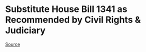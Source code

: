 # Substitute House Bill 1341 as Recommended by Civil Rights & Judiciary

[Source](http://lawfilesext.leg.wa.gov/biennium/2021-22/Xml/Bills/House%20Bills/1341-S.xml)